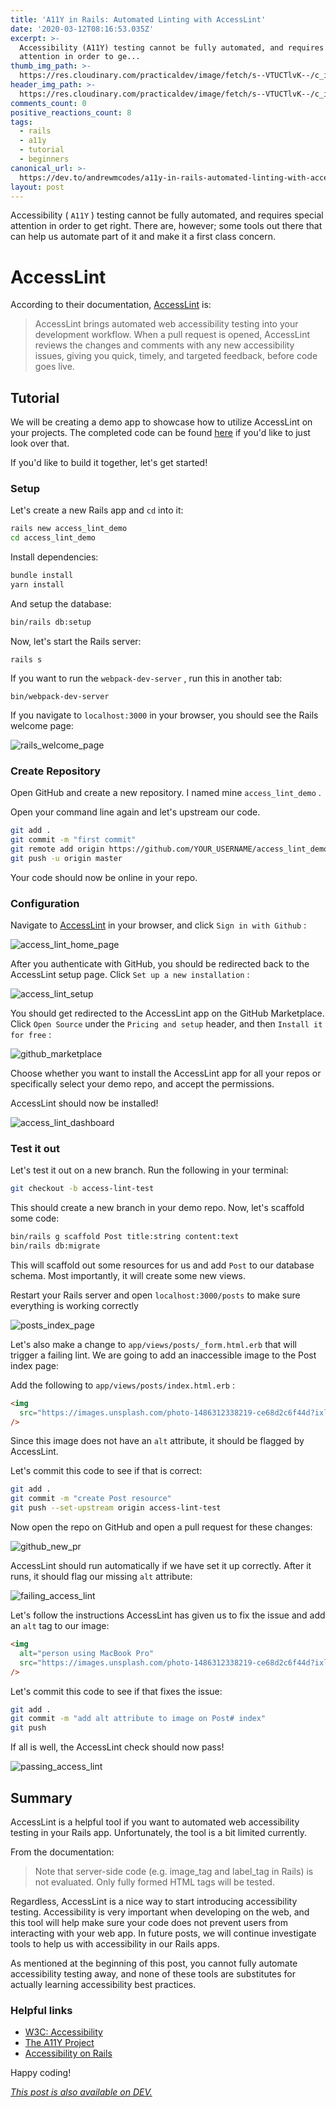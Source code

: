 ```yaml
---
title: 'A11Y in Rails: Automated Linting with AccessLint'
date: '2020-03-12T08:16:53.035Z'
excerpt: >-
  Accessibility (A11Y) testing cannot be fully automated, and requires special
  attention in order to ge...
thumb_img_path: >-
  https://res.cloudinary.com/practicaldev/image/fetch/s--VTUCTlvK--/c_imagga_scale,f_auto,fl_progressive,h_420,q_auto,w_1000/https://dev-to-uploads.s3.amazonaws.com/i/s77t59q88yiaco675uqw.jpg
header_img_path: >-
  https://res.cloudinary.com/practicaldev/image/fetch/s--VTUCTlvK--/c_imagga_scale,f_auto,fl_progressive,h_420,q_auto,w_1000/https://dev-to-uploads.s3.amazonaws.com/i/s77t59q88yiaco675uqw.jpg
comments_count: 0
positive_reactions_count: 8
tags:
  - rails
  - a11y
  - tutorial
  - beginners
canonical_url: >-
  https://dev.to/andrewmcodes/a11y-in-rails-automated-linting-with-accesslint-1618
layout: post
---
```


Accessibility (
`A11Y`
) testing cannot be fully automated, and requires special attention in order to get right. There are, however; some tools out there that can help us automate part of it and make it a first class concern.

# AccessLint

According to their documentation, [AccessLint](https://accesslint.com) is:

> AccessLint brings automated web accessibility testing into your development workflow. When a pull request is opened, AccessLint reviews the changes and comments with any new accessibility issues, giving you quick, timely, and targeted feedback, before code goes live.

## Tutorial

We will be creating a demo app to showcase how to utilize AccessLint on your projects. The completed code can be found [here](https://github.com/andrewmcodes/access_lint_demo) if you'd like to just look over that.

If you'd like to build it together, let's get started!

### Setup

Let's create a new Rails app and
`cd`
into it:

```bash
rails new access_lint_demo
cd access_lint_demo
```

Install dependencies:

```bash
bundle install
yarn install
```

And setup the database:

```bash
bin/rails db:setup
```

Now, let's start the Rails server:

```bashell
rails s
```

If you want to run the
`webpack-dev-server`
, run this in another tab:

```bashell
bin/webpack-dev-server
```

If you navigate to
`localhost:3000`
in your browser, you should see the Rails welcome page:

![rails_welcome_page](https://dev-to-uploads.s3.amazonaws.com/i/prwqk92m70wgn1ddk1d6.jpg)

### Create Repository

Open GitHub and create a new repository. I named mine
`access_lint_demo`
.

Open your command line again and let's upstream our code.

```bash
git add .
git commit -m "first commit"
git remote add origin https://github.com/YOUR_USERNAME/access_lint_demo.git
git push -u origin master
```

Your code should now be online in your repo.

### Configuration

Navigate to [AccessLint](https://accesslint.com) in your browser, and click
`Sign in with Github`
:

![access_lint_home_page](https://dev-to-uploads.s3.amazonaws.com/i/lbprkt2tbw896u55cgb0.jpg)

After you authenticate with GitHub, you should be redirected back to the AccessLint setup page. Click
`Set up a new installation`
:

![access_lint_setup](https://dev-to-uploads.s3.amazonaws.com/i/gbaaxts5xc5r5j5h6mga.jpg)

You should get redirected to the AccessLint app on the GitHub Marketplace. Click
`Open Source`
under the
`Pricing and setup`
header, and then
`Install it for free`
:

![github_marketplace](https://dev-to-uploads.s3.amazonaws.com/i/vd45o2btqirbuan9ww93.jpg)

Choose whether you want to install the AccessLint app for all your repos or specifically select your demo repo, and accept the permissions.

AccessLint should now be installed!

![access_lint_dashboard](https://dev-to-uploads.s3.amazonaws.com/i/2v0qsfyz3lr0l966uiqq.jpg)

### Test it out

Let's test it out on a new branch. Run the following in your terminal:

```bash
git checkout -b access-lint-test
```

This should create a new branch in your demo repo. Now, let's scaffold some code:

```bash
bin/rails g scaffold Post title:string content:text
bin/rails db:migrate
```

This will scaffold out some resources for us and add
`Post`
to our database schema. Most importantly, it will create some new views.

Restart your Rails server and open
`localhost:3000/posts`
to make sure everything is working correctly

![posts_index_page](https://dev-to-uploads.s3.amazonaws.com/i/hrg37lm6h228pdigdsq0.jpg)

Let's also make a change to
`app/views/posts/_form.html.erb`
that will trigger a failing lint. We are going to add an inaccessible image to the Post index page:

Add the following to
`app/views/posts/index.html.erb`
:

```html
<img
  src="https://images.unsplash.com/photo-1486312338219-ce68d2c6f44d?ixlib=rb-1.2.1&ixid=eyJhcHBfaWQiOjEyMDd9&auto=format&fit=crop&w=1352&q=80"
/>
```

Since this image does not have an
`alt`
attribute, it should be flagged by AccessLint.

Let's commit this code to see if that is correct:

```bash
git add .
git commit -m "create Post resource"
git push --set-upstream origin access-lint-test
```

Now open the repo on GitHub and open a pull request for these changes:

![github_new_pr](https://dev-to-uploads.s3.amazonaws.com/i/xn951kddg8is90e3h3yd.jpg)

AccessLint should run automatically if we have set it up correctly. After it runs, it should flag our missing
`alt`
attribute:

![failing_access_lint](https://dev-to-uploads.s3.amazonaws.com/i/9l2azcm564jzsd26g2qg.jpg)

Let's follow the instructions AccessLint has given us to fix the issue and add an
`alt`
tag to our image:

```html
<img
  alt="person using MacBook Pro"
  src="https://images.unsplash.com/photo-1486312338219-ce68d2c6f44d?ixlib=rb-1.2.1&ixid=eyJhcHBfaWQiOjEyMDd9&auto=format&fit=crop&w=1352&q=80"
/>
```

Let's commit this code to see if that fixes the issue:

```bash
git add .
git commit -m "add alt attribute to image on Post# index"
git push
```

If all is well, the AccessLint check should now pass!

![passing_access_lint](https://dev-to-uploads.s3.amazonaws.com/i/ygmci46vcwlf8cqctyzh.jpg)

## Summary

AccessLint is a helpful tool if you want to automated web accessibility testing in your Rails app. Unfortunately, the tool is a bit limited currently.

From the documentation:

> Note that server-side code (e.g. image_tag and label_tag in Rails) is not evaluated. Only fully formed HTML tags will be tested.

Regardless, AccessLint is a nice way to start introducing accessibility testing. Accessibility is very important when developing on the web, and this tool will help make sure your code does not prevent users from interacting with your web app. In future posts, we will continue investigate tools to help us with accessibility in our Rails apps.

As mentioned at the beginning of this post, you cannot fully automate accessibility testing away, and none of these tools are substitutes for actually learning accessibility best practices.

### Helpful links

- [W3C: Accessibility](https://www.w3.org/standards/webdesign/accessibility)
- [The A11Y Project](https://a11yproject.com)
- [Accessibility on Rails](https://reinteractive.com/posts/355-accessibility-on-rails)

Happy coding!

_[This post is also available on DEV.](https://dev.to/andrewmcodes/a11y-in-rails-automated-linting-with-accesslint-1618)_

